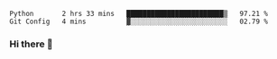<!--START_SECTION:waka-->
```text
Python       2 hrs 33 mins   ████████████████████████▒   97.21 % 
Git Config   4 mins          ▓░░░░░░░░░░░░░░░░░░░░░░░░   02.79 % 
```
<!--END_SECTION:waka-->

### Hi there 👋

<!--
**DnC275/DnC275** is a ✨ _special_ ✨ repository because its `README.md` (this file) appears on your GitHub profile.

Here are some ideas to get you started:

- 🔭 I’m currently working on ...
- 🌱 I’m currently learning ...
- 👯 I’m looking to collaborate on ...
- 🤔 I’m looking for help with ...
- 💬 Ask me about ...
- 📫 How to reach me: ...
- 😄 Pronouns: ...
- ⚡ Fun fact: ...
-->
